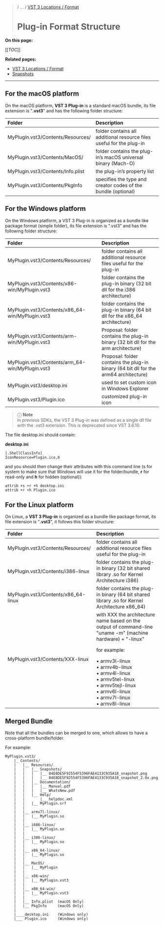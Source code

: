 >/ ... / [VST 3 Locations / Format](../Locations+Format/Index.md)
>
># Plug-in Format Structure

**On this page:**

[[_TOC_]]

**Related pages:**

- [VST 3 Locations / Format](../Locations+Format/Index.md)
- [Snapshots](../Locations+Format/Snapshots.md)

---

## For the macOS platform

On the macOS platform, **VST 3 Plug-in** is a standard macOS bundle, its file extension is "**.vst3**" and has the following folder structure:

| Folder | Description |
| :- | :- |
| MyPlugin.vst3/Contents/Resources/ | folder contains all additional resource files useful for the plug-in |
| MyPlugin.vst3/Contents/MacOS/ | folder contains the plug-in’s macOS universal binary (Mach-O) |
| MyPlugin.vst3/Contents/Info.plist | the plug-in’s property list
| MyPlugin.vst3/Contents/PkgInfo | specifies the type and creator codes of the bundle (optional) |

## For the Windows platform

On the Windows platform, a VST 3 Plug-in is organized as a bundle like package format (simple folder), its file extension is ".vst3" and has the following folder structure:

| Folder | Description |
| :- | :- |
| MyPlugin.vst3/Contents/Resources/ | folder contains all additional resource files useful for the plug-in |
| MyPlugin.vst3/Contents/x86-win/MyPlugin.vst3 | folder contains the plug-in binary (32 bit dll for the i386 architecture) |
| MyPlugin.vst3/Contents/x86_64-win/MyPlugin.vst3 | folder contains the plug-in binary (64 bit dll for the x86_64 architecture) |
| MyPlugin.vst3/Contents/arm-win/MyPlugin.vst3 | Proposal: folder contains the plug-in binary (32 bit dll for the arm architecture) |
| MyPlugin.vst3/Contents/arm_64-win/MyPlugin.vst3 | Proposal: folder contains the plug-in binary (64 bit dll for the arm64 architecture) |
| MyPlugin.vst3/desktop.ini | used to set custom icon in Windows Explorer |
| MyPlugin.vst3/Plugin.ico | customized plug-in icon

>ⓘ **Note**<br>
>In previous SDKs, the VST 3 Plug-in was defined as a single dll file with the .vst3 extension. This is deprecated since VST 3.6.10.

The file desktop.ini should contain:

**desktop.ini**

```
[.ShellClassInfo]
IconResource=Plugin.ico,0
```

and you should then change their attributes with this command line (s for system to make sure that Windows will use it for the folder/bundle, **r** for read-only and **h** for hidden (optional)):

```
attrib +s +r +h desktop.ini
attrib +r +h Plugin.ico
```

## For the Linux platform

On Linux, a **VST 3 Plug-in** is organized as a bundle like package format, its file extension is "**.vst3**", it follows this folder structure:

| Folder | Description |
| :- | :- |
| MyPlugin.vst3/Contents/Resources/ | folder contains all additional resource files useful for the plug-in |
| MyPlugin.vst3/Contents/i386-linux | folder contains the plug-in binary (32 bit shared library .so for Kernel Architecture i386) |
| MyPlugin.vst3/Contents/x86_64-linux | folder contains the plug-in binary (64 bit shared library .so for Kernel Architecture x86_64) |
| MyPlugin.vst3/Contents/XXX-linux | with XXX the architecture name based on the output of command-line "uname -m" (machine hardware) + "-linux"</p> for example:</p> • armv3l-linux<br> • armv4b-linux<br> • armv4l-linux<br> • armv5tel-linux<br> • armv5tejl-linux<br> • armv6l-linux<br> • armv7l-linux<br> • armv8l-linux |

## Merged Bundle

Note that all the bundles can be merged to one, which allows to have a cross-platform bundle/folder.

For example:

```
MyPlugin.vst3/
    |_ Contents/
    |   |__ Resources/
    |   |   |__ Snapshots/
    |   |   |   |__ 84E8DE5F92554F5396FAE4133C935A18_snapshot.png
    |   |   |   |__ 84E8DE5F92554F5396FAE4133C935A18_snapshot_2.0x.png
    |   |   |__ Documentation/
    |   |   |   |__ Manual.pdf
    |   |   |   |__ WhatsNew.pdf
    |   |   |__ Help/
    |   |       |__ helpdoc.xml
    |   |   |__ MyPlugin.srf
    |   |
    |   |__ armv7l-linux/
    |   |   |__ MyPlugin.so
    |   |
    |   |__ i686-linux/
    |   |   |__ MyPlugin.so
    |   |
    |   |__ i386-linux/
    |   |   |__ MyPlugin.so
    |   |
    |   |__ x86_64-linux/
    |   |   |__ MyPlugin.so
    |   |
    |   |__ MacOS/
    |   |   |__ MyPlugin
    |   |
    |   |__ x86-win/
    |   |   |__ MyPlugin.vst3
    |   |
    |   |__ x86_64-win/
    |   |   |__ MyPlugin.vst3
    |   |
    |   |__ Info.plist  (macOS Only)
    |   |__ PkgInfo     (macOS Only)
    |
    |____desktop.ini    (Windows only)
    |___ Plugin.ico     (Windows only)
```